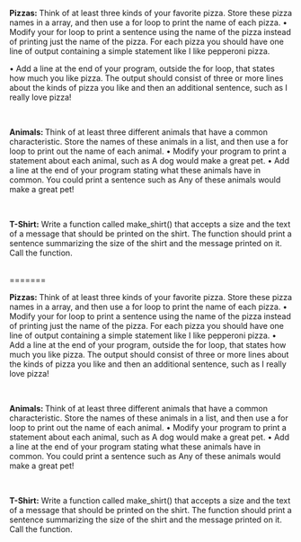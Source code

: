 
<p><b>Pizzas: </b>Think of at least three kinds of your favorite pizza. Store these pizza names in a array, and then use a for loop to print the name of each pizza.
• Modify your for loop to print a sentence using the name of the pizza instead of printing just the name of the pizza. For each pizza you should have one line of output containing a simple statement like I like pepperoni pizza.

• Add a line at the end of your program, outside the for loop, that states how much you like pizza. The output should consist of three or more lines about the kinds of pizza you like and then an additional sentence, such as I really love pizza!</p>
<br>
<p><b>Animals: </b>Think of at least three different animals that have a common characteristic. Store the names of these animals in a list, and then use a for loop to print out the name of each animal. • Modify your program to print a statement about each animal, such as A dog would make a great pet. • Add a line at the end of your program stating what these animals have in common. You could print a sentence such as Any of these animals would make a great pet!</p>
<br>
<p><b>T-Shirt:</b> Write a function called make_shirt() that accepts a size and the text of a message that should be printed on the shirt. The function should print a sentence summarizing the size of the shirt and the message printed on it. Call the function.</p>
<br>
=======
<p><b>Pizzas: </b>Think of at least three kinds of your favorite pizza. Store these pizza names in a array, and then use a for loop to print the name of each pizza. • Modify your for loop to print a sentence using the name of the pizza instead of printing just the name of the pizza. For each pizza you should have one line of output containing a simple statement like I like pepperoni pizza. • Add a line at the end of your program, outside the for loop, that states how much you like pizza. The output should consist of three or more lines about the kinds of pizza you like and then an additional sentence, such as I really love pizza!</p> <br> <p><b>Animals: </b>Think of at least three different animals that have a common characteristic. Store the names of these animals in a list, and then use a for loop to print out the name of each animal. • Modify your program to print a statement about each animal, such as A dog would make a great pet. • Add a line at the end of your program stating what these animals have in common. You could print a sentence such as Any of these animals would make a great pet!</p> <br> <p><b>T-Shirt:</b> Write a function called make_shirt() that accepts a size and the text of a message that should be printed on the shirt. The function should print a sentence summarizing the size of the shirt and the message printed on it. Call the function.</p> <br>

